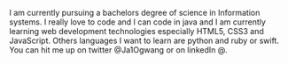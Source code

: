 I am currently pursuing a bachelors degree of science in Information systems. I really love to code and I can code in java and I am currently learning web development technologies especially HTML5, CSS3 and JavaScript. Others languages I want to learn are python and ruby or swift. You can hit me up on twitter @Ja1Ogwang or on linkedIn @<!--linkedIn link-->.
